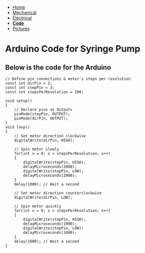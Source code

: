 - [Home](/Syringe-Pump-Demo/index)
- [Mechanical](/Syringe-Pump-Demo/mechanical)
- [Electrical](/Syringe-Pump-Demo/electrical)
- **[Code](/Syringe-Pump-Demo/code)**
- [Pictures](/Syringe-Pump-Demo/pictures)

# Arduino Code for Syringe Pump

## Below is the code for the Arduino

```
// Define pin connections & motor's steps per revolution
const int dirPin = 2;
const int stepPin = 3;
const int stepsPerRevolution = 200;

void setup()
{
	// Declare pins as Outputs
	pinMode(stepPin, OUTPUT);
	pinMode(dirPin, OUTPUT);
}
void loop()
{
	// Set motor direction clockwise
	digitalWrite(dirPin, HIGH);

	// Spin motor slowly
	for(int x = 0; x < stepsPerRevolution; x++)
	{
		digitalWrite(stepPin, HIGH);
		delayMicroseconds(2000);
		digitalWrite(stepPin, LOW);
		delayMicroseconds(2000);
	}
	delay(1000); // Wait a second
	
	// Set motor direction counterclockwise
	digitalWrite(dirPin, LOW);

	// Spin motor quickly
	for(int x = 0; x < stepsPerRevolution; x++)
	{
		digitalWrite(stepPin, HIGH);
		delayMicroseconds(1000);
		digitalWrite(stepPin, LOW);
		delayMicroseconds(1000);
	}
	delay(1000); // Wait a second
}
```
